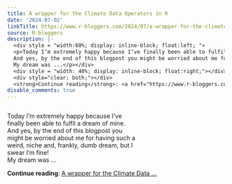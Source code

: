 ```yaml
---
title: A wrapper for the Climate Data Operators in R
date: '2024-07-02'
linkTitle: https://www.r-bloggers.com/2024/07/a-wrapper-for-the-climate-data-operators-in-r/
source: R-bloggers
description: |-
  <div style = "width:60%; display: inline-block; float:left; ">
  <p>Today I’m extremely happy because I’ve finally been able to fulfil a dream of mine.<br />
  And yes, by the end of this blogpost you might be worried about me for having such a weird, niche and, frankly, dumb dream, but I swear I’m fine!<br />
  My dream was ...</p></div>
  <div style = "width: 40%; display: inline-block; float:right;"></div>
  <div style="clear: both;"></div>
  <strong>Continue reading</strong>: <a href="https://www.r-bloggers.com/2024/07/a-wrapper-for-the-climate-data-operators-in-r/">A wrapper for the Climate Data ...
disable_comments: true
---
```

<div style = "width:60%; display: inline-block; float:left; ">
<p>Today I’m extremely happy because I’ve finally been able to fulfil a dream of mine.<br />
And yes, by the end of this blogpost you might be worried about me for having such a weird, niche and, frankly, dumb dream, but I swear I’m fine!<br />
My dream was ...</p></div>
<div style = "width: 40%; display: inline-block; float:right;"></div>
<div style="clear: both;"></div>
<strong>Continue reading</strong>: <a href="https://www.r-bloggers.com/2024/07/a-wrapper-for-the-climate-data-operators-in-r/">A wrapper for the Climate Data ...